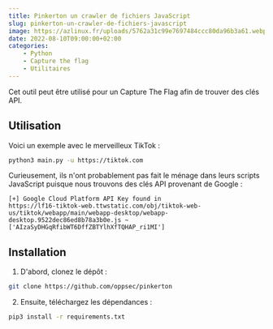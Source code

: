 ```yaml
---
title: Pinkerton un crawler de fichiers JavaScript
slug: pinkerton-un-crawler-de-fichiers-javascript
image: https://azlinux.fr/uploads/5762a31c99e7697484ccc80da96b3a61.webp
date: 2022-08-10T09:00:00+02:00
categories:
    - Python
    - Capture the flag
    - Utilitaires
---
```


Cet outil peut être utilisé pour un Capture The Flag afin de trouver des clés API. 

## Utilisation

Voici un exemple avec le merveilleux TikTok :

```bash
python3 main.py -u https://tiktok.com
```

Curieusement, ils n'ont probablement pas fait le ménage dans leurs scripts JavaScript puisque nous trouvons des clés API provenant de Google :

```
[+] Google Cloud Platform API Key found in
https://lf16-tiktok-web.ttwstatic.com/obj/tiktok-web-us/tiktok/webapp/main/webapp-desktop/webapp-desktop.9522dec86ed8b78a3b0e.js ~
['AIzaSyDHGqRfibWT6DffZBTYlhXfTQHAP_ri1MI']
```

## Installation

1. D'abord, clonez le dépôt :

```bash
git clone https://github.com/oppsec/pinkerton
```

2. Ensuite, téléchargez les dépendances :

```bash
pip3 install -r requirements.txt
```
